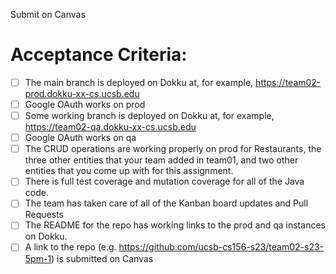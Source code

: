 Submit on Canvas

# Acceptance Criteria:

- [ ] The main branch is deployed on Dokku at, for example,
      <https://team02-prod.dokku-xx-cs.ucsb.edu>
- [ ] Google OAuth works on prod 
- [ ] Some working branch is deployed on Dokku at, for example,
      <https://team02-qa.dokku-xx-cs.ucsb.edu>
- [ ] Google OAuth works on qa
- [ ] The CRUD operations are working properly on prod for
      Restaurants, the three other entities that
      your team added in team01, and two other entities
      that you come up with for this assignment.
- [ ] There is full test coverage and mutation coverage
      for all of the Java code.
- [ ] The team has taken care of all of the 
      Kanban board updates and Pull Requests
- [ ] The README for the repo has working links to 
      the prod and qa instances on Dokku.
- [ ] A link to the repo 
      (e.g. <https://github.com/ucsb-cs156-s23/team02-s23-5pm-1>) is submitted on Canvas
